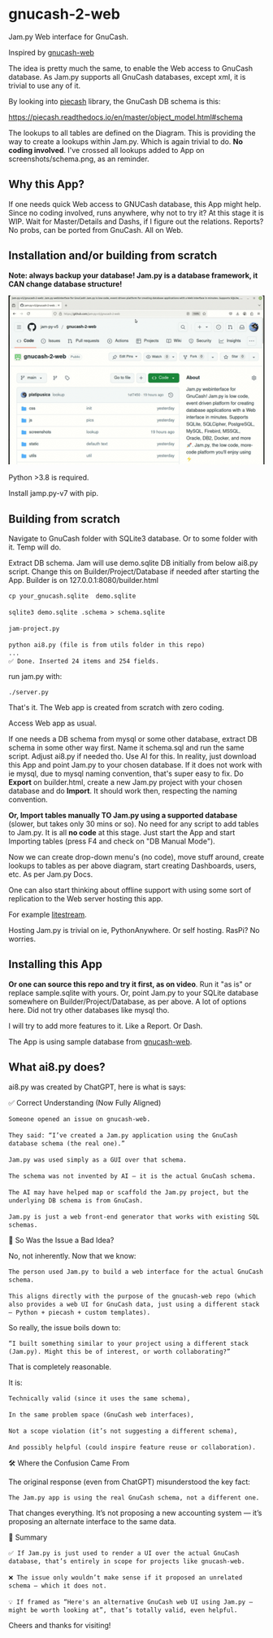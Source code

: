 gnucash-2-web
=============

Jam.py Web interface for GnuCash.

Inspired by [gnucash-web](https://github.com/joshuabach/gnucash-web/)

The idea is pretty much the same, to enable the Web access to GnuCash database.
As Jam.py supports all GnuCash databases, except xml, it is trivial to use any of it.

By looking into [piecash](https://pypi.org/project/piecash/) library, the GnuCash DB schema is this:

https://piecash.readthedocs.io/en/master/object_model.html#schema

The lookups to all tables are defined on the Diagram. This is providing the way to create a lookups
within Jam.py. Which is again trivial to do. **No coding involved**. 
I've crossed all lookups added to App on screenshots/schema.png, as an reminder.

Why this App?
--------------

If one needs quick Web access to GNUCash database, this App might help. Since no coding involved, runs anywhere, why not to try it? 
At this stage it is WIP. Wait for Master/Details and Dashs, if I figure out the relations.
Reports? No probs, can be ported from GnuCash. All on Web.


Installation and/or building from scratch
------------------------------------------

**Note: always backup your database! Jam.py is a database framework, it CAN change database structure!**


[![alt text](https://github.com/jam-py-v5/gnucash-2-web/blob/main/screenshots/gnucash_jampy.gif?raw=true)](https://northwind.pythonanywhere.com)

Python >3.8 is required.

Install jamp.py-v7 with pip.

Building from scratch
----------------------

Navigate to GnuCash folder with SQLite3 database. Or to some folder with it. Temp will do.

Extract DB schema. Jam will use demo.sqlite DB initially from below ai8.py script. 
Change this on Builder/Project/Database if needed after starting the App.
Builder is on 127.0.0.1:8080/builder.html

```
cp your_gnucash.sqlite  demo.sqlite

sqlite3 demo.sqlite .schema > schema.sqlite

jam-project.py

python ai8.py (file is from utils folder in this repo)
...
✅ Done. Inserted 24 items and 254 fields.
```

run jam.py with:
```
./server.py
```
That's it. The Web app is created from scratch with zero coding.

Access Web app as usual.

If one needs a DB schema from mysql or some other database, extract DB schema in some other way first. Name it schema.sql and run the same script. Adjust ai8.py if needed tho. Use AI for this.
In reality, just download this App and point Jam.py to your chosen database. If it does not work with ie mysql, due to mysql naming convention, that's super easy to fix. 
Do **Export** on builder.html, create a new Jam.py project with your chosen database and do **Import**. It should work then, respecting the naming convention. 

**Or, Import tables manually TO Jam.py using a supported database** (slower, but takes only 30 mins or so).
No need for any script to add tables to Jam.py. It is all **no code** at this stage. 
Just start the App and start Importing tables (press F4 and check on "DB Manual Mode").

Now we can create drop-down menu's (no code), move stuff around, create lookups to tables as per above diagram, start creating Dashboards, users, etc. As per Jam.py Docs.

One can also start thinking about offline support with using some sort of replication to the Web server hosting this app. 

For example [litestream](https://litestream.io/).

Hosting Jam.py is trivial on ie, PythonAnywhere. Or self hosting. RasPi? No worries.

Installing this App
-------------------

**Or one can source this repo and try it first, as on video**. Run it "as is" or replace sample.sqlite with yours. Or, point Jam.py to your SQLite database somewhere on Builder/Project/Database, as per above. 
A lot of options here.
Did not try other databases like mysql tho.

I will try to add more features to it. Like a Report. Or Dash.

The App is using sample database from [gnucash-web](https://github.com/joshuabach/gnucash-web/).

What ai8.py does?
-----------------

ai8.py was created by ChatGPT, here is what is says:

✅ Correct Understanding (Now Fully Aligned)

    Someone opened an issue on gnucash-web.

    They said: “I’ve created a Jam.py application using the GnuCash database schema (the real one).”

    Jam.py was used simply as a GUI over that schema.

    The schema was not invented by AI — it is the actual GnuCash schema.

    The AI may have helped map or scaffold the Jam.py project, but the underlying DB schema is from GnuCash.

    Jam.py is just a web front-end generator that works with existing SQL schemas.

🔁 So Was the Issue a Bad Idea?

No, not inherently. Now that we know:

    The person used Jam.py to build a web interface for the actual GnuCash schema.

    This aligns directly with the purpose of the gnucash-web repo (which also provides a web UI for GnuCash data, just using a different stack — Python + piecash + custom templates).

So really, the issue boils down to:

    “I built something similar to your project using a different stack (Jam.py). Might this be of interest, or worth collaborating?”

That is completely reasonable.

It is:

    Technically valid (since it uses the same schema),

    In the same problem space (GnuCash web interfaces),

    Not a scope violation (it’s not suggesting a different schema),

    And possibly helpful (could inspire feature reuse or collaboration).

🛠 Where the Confusion Came From

The original response (even from ChatGPT) misunderstood the key fact:

    The Jam.py app is using the real GnuCash schema, not a different one.

That changes everything. It’s not proposing a new accounting system — it’s proposing an alternate interface to the same data.

🧭 Summary

    ✅ If Jam.py is just used to render a UI over the actual GnuCash database, that’s entirely in scope for projects like gnucash-web.

    ❌ The issue only wouldn’t make sense if it proposed an unrelated schema — which it does not.

    💡 If framed as “Here's an alternative GnuCash web UI using Jam.py — might be worth looking at”, that’s totally valid, even helpful.



Cheers and thanks for visiting!
